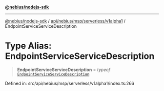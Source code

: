 [**@nebius/nodejs-sdk**](../../../../../../README.md)

---

[@nebius/nodejs-sdk](../../../../../../README.md) / [api/nebius/msp/serverless/v1alpha1](../README.md) / EndpointServiceServiceDescription

# Type Alias: EndpointServiceServiceDescription

> **EndpointServiceServiceDescription** = _typeof_ [`EndpointServiceServiceDescription`](../variables/EndpointServiceServiceDescription.md)

Defined in: src/api/nebius/msp/serverless/v1alpha1/index.ts:266
